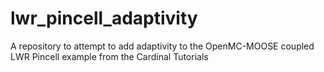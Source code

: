 # lwr_pincell_adaptivity
A repository to attempt to add adaptivity to the OpenMC-MOOSE coupled LWR Pincell example from the Cardinal Tutorials
